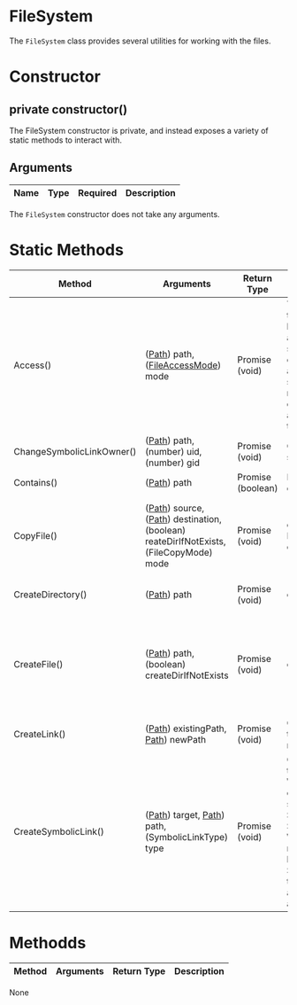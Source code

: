 # FileSystem
The `FileSystem` class provides several utilities for working with the files.

# Constructor
## private constructor()
The FileSystem constructor is private, and instead exposes a variety of static methods to interact with.

## Arguments
| **Name** | **Type** | **Required** | **Description** |
| ----------- | ----------- | ----------- | ----------- |

The `FileSystem` constructor does not take any arguments.

# Static Methods
| **Method** | **Arguments** | **Return Type** | **Description** | **Exceptions** |
| ----------- | ----------- | ----------- | ----------- | ----------- | 
| Access() | ([Path](./../path/README.md)) path, ([FileAccessMode](../constants/FILEACCESSMODE.md)) mode | Promise (void) | Tests a user's permissions for the file or directory specified by path. The mode argument is an optional integer that specifies the accessibility checks to be performed. If the accessibility check is successful, the promise is resolved with no value. If any of the accessibility checks fail, a FileSystemException is thrown, | FileSystemException when you do not have permissions. |
| ChangeSymbolicLinkOwner() | ([Path](./../path/README.md)) path, (number) uid, (number) gid | Promise (void) | Changes the ownership on a symbolic link. | FileSystemException when the operation fails. |
| Contains() | ([Path](./../path/README.md)) path | Promise (boolean) | Determines if a file or directory exists in the given path. | N/A |
| CopyFile() | ([Path](./../path/README.md)) source, ([Path](./../path/README.md)) destination, (boolean) reateDirIfNotExists, (FileCopyMode) mode | Promise (void) | copies source to destination. By default, destination is overwritten if it already exists. | FileSystemException if the operation fails. DirectoryNotFoundException if the destination directory is not found and createDirIfNotExists is set to false. |
| CreateDirectory() | ([Path](./../path/README.md)) path | Promise (void) | creates a directory. | FileSystemException when there is an error completing the operation |
| CreateFile() | ([Path](./../path/README.md)) path, (boolean) createDirIfNotExists | Promise (void) | creates a file. | FileAlreadyExistsException when the file being created already exists, DirectoryNotFoundException when the file directory does not exist, FileSystemException when there is an error completing the operation. |
| CreateLink() | ([Path](./../path/README.md)) existingPath, [Path](./../path/README.md)) newPath | Promise (void) | Creates a new (hard) link from the existingPath to the newPath. | FileSystemException when there is an error completing the operation. |
| CreateSymbolicLink() | ([Path](./../path/README.md)) target, [Path](./../path/README.md)) path, (SymbolicLinkType) type | Promise (void) | Creates a symbolic link. The type argument is only used on Windows platforms and can be one of symbolicLinkType.DIRECTORY, SymbolicLinkType.FILE, or SymbolicLinkType.JUNCTION. Windows junction points require the destination path to be absolute. When using SymbolicLinkType.JUNCTION, the target argument will automatically be normalized to absolute path. | FileSystemException when there is an error completing the operation. |

# Methodds
| **Method** | **Arguments** | **Return Type** | **Description** |
| ----------- | ----------- | ----------- | ----------- |

None